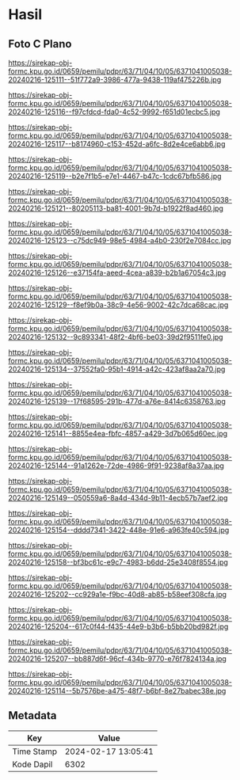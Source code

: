 # Hasil

## Foto C Plano

https://sirekap-obj-formc.kpu.go.id/0659/pemilu/pdpr/63/71/04/10/05/6371041005038-20240216-125111--51f772a9-3986-477a-9438-119af475226b.jpg

https://sirekap-obj-formc.kpu.go.id/0659/pemilu/pdpr/63/71/04/10/05/6371041005038-20240216-125116--f97cfdcd-fda0-4c52-9992-f651d01ecbc5.jpg

https://sirekap-obj-formc.kpu.go.id/0659/pemilu/pdpr/63/71/04/10/05/6371041005038-20240216-125117--b8174960-c153-452d-a6fc-8d2e4ce6abb6.jpg

https://sirekap-obj-formc.kpu.go.id/0659/pemilu/pdpr/63/71/04/10/05/6371041005038-20240216-125119--b2e7f1b5-e7e1-4467-b47c-1cdc67bfb586.jpg

https://sirekap-obj-formc.kpu.go.id/0659/pemilu/pdpr/63/71/04/10/05/6371041005038-20240216-125121--80205113-ba81-4001-9b7d-b1922f8ad460.jpg

https://sirekap-obj-formc.kpu.go.id/0659/pemilu/pdpr/63/71/04/10/05/6371041005038-20240216-125123--c75dc949-98e5-4984-a4b0-230f2e7084cc.jpg

https://sirekap-obj-formc.kpu.go.id/0659/pemilu/pdpr/63/71/04/10/05/6371041005038-20240216-125126--e37154fa-aeed-4cea-a839-b2b1a67054c3.jpg

https://sirekap-obj-formc.kpu.go.id/0659/pemilu/pdpr/63/71/04/10/05/6371041005038-20240216-125129--f8ef9b0a-38c9-4e56-9002-42c7dca68cac.jpg

https://sirekap-obj-formc.kpu.go.id/0659/pemilu/pdpr/63/71/04/10/05/6371041005038-20240216-125132--9c893341-48f2-4bf6-be03-39d2f9511fe0.jpg

https://sirekap-obj-formc.kpu.go.id/0659/pemilu/pdpr/63/71/04/10/05/6371041005038-20240216-125134--37552fa0-95b1-4914-a42c-423af8aa2a70.jpg

https://sirekap-obj-formc.kpu.go.id/0659/pemilu/pdpr/63/71/04/10/05/6371041005038-20240216-125139--17f68595-291b-477d-a76e-8414c6358763.jpg

https://sirekap-obj-formc.kpu.go.id/0659/pemilu/pdpr/63/71/04/10/05/6371041005038-20240216-125141--8855e4ea-fbfc-4857-a429-3d7b065d60ec.jpg

https://sirekap-obj-formc.kpu.go.id/0659/pemilu/pdpr/63/71/04/10/05/6371041005038-20240216-125144--91a1262e-72de-4986-9f91-9238af8a37aa.jpg

https://sirekap-obj-formc.kpu.go.id/0659/pemilu/pdpr/63/71/04/10/05/6371041005038-20240216-125149--050559a6-8a4d-434d-9b11-4ecb57b7aef2.jpg

https://sirekap-obj-formc.kpu.go.id/0659/pemilu/pdpr/63/71/04/10/05/6371041005038-20240216-125154--dddd7341-3422-448e-91e6-a963fe40c594.jpg

https://sirekap-obj-formc.kpu.go.id/0659/pemilu/pdpr/63/71/04/10/05/6371041005038-20240216-125158--bf3bc61c-e9c7-4983-b6dd-25e3408f8554.jpg

https://sirekap-obj-formc.kpu.go.id/0659/pemilu/pdpr/63/71/04/10/05/6371041005038-20240216-125202--cc929a1e-f9bc-40d8-ab85-b58eef308cfa.jpg

https://sirekap-obj-formc.kpu.go.id/0659/pemilu/pdpr/63/71/04/10/05/6371041005038-20240216-125204--617c0f44-f435-44e9-b3b6-b5bb20bd982f.jpg

https://sirekap-obj-formc.kpu.go.id/0659/pemilu/pdpr/63/71/04/10/05/6371041005038-20240216-125207--bb887d6f-96cf-434b-9770-e76f7824134a.jpg

https://sirekap-obj-formc.kpu.go.id/0659/pemilu/pdpr/63/71/04/10/05/6371041005038-20240216-125114--5b7576be-a475-48f7-b6bf-8e27babec38e.jpg


## Metadata

| Key        | Value               |
| ---------- | ------------------- |
| Time Stamp | 2024-02-17 13:05:41 |
| Kode Dapil | 6302                |



